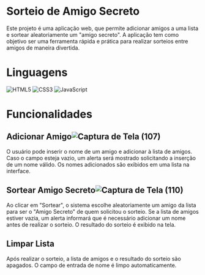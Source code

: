 # Sorteio de Amigo Secreto

<p>Este projeto é uma aplicação web, que permite adicionar amigos a uma lista e sortear aleatoriamente um "amigo secreto".
  A aplicação tem como objetivo ser uma ferramenta rápida e prática para realizar sorteios entre amigos de maneira divertida.</p>

# Linguagens
![HTML5](https://img.shields.io/badge/HTML5-E34F26?style=for-the-badge&logo=html5&logoColor=white)
![CSS3](https://img.shields.io/badge/CSS3-1572B6?style=for-the-badge&logo=css3&logoColor=white)
![JavaScript](https://img.shields.io/badge/JavaScript-F7DF1E?style=for-the-badge&logo=javascript&logoColor=black)

# Funcionalidades
## Adicionar Amigo![Captura de Tela (107)](https://github.com/user-attachments/assets/22c59041-60a8-4131-9085-967355833e86)

<p>O usuário pode inserir o nome de um amigo e adicionar à lista de amigos.
Caso o campo esteja vazio, um alerta será mostrado solicitando a inserção de um nome válido.
Os nomes adicionados são exibidos em uma lista na interface.</p>

## Sortear Amigo Secreto![Captura de Tela (110)](https://github.com/user-attachments/assets/290781dc-a688-48f9-ae95-ec38b5a3d4e8)

<p>Ao clicar em "Sortear", o sistema escolhe aleatoriamente um amigo da lista para ser o "Amigo Secreto" de quem solicitou o sorteio.
Se a lista de amigos estiver vazia, um alerta informará que é necessário adicionar um nome antes de realizar o sorteio.
O resultado do sorteio é exibido na tela.</p>

## Limpar Lista
<p>Após realizar o sorteio, a lista de amigos e o resultado do sorteio são apagados.
O campo de entrada de nome é limpo automaticamente.</p>
